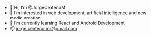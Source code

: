 - 👋 Hi, I’m @JorgeCentenoM
- 👀 I’m interested in web development, artificial intelligence and new media creation
- 🌱 I’m currently learning React and Android Development 
- 📫 jorge.centeno.ma@gmail.com

<!---
JorgeCentenoM/JorgeCentenoM is a ✨ special ✨ repository because its `README.md` (this file) appears on your GitHub profile.
You can click the Preview link to take a look at your changes.
--->
